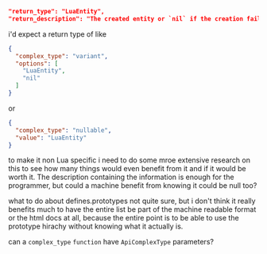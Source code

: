 
```json
"return_type": "LuaEntity",
"return_description": "The created entity or `nil` if the creation failed."
```
i'd expect a return type of like
```json
{
  "complex_type": "variant",
  "options": [
    "LuaEntity",
    "nil"
  ]
}
```
or
```json
{
  "complex_type": "nullable",
  "value": "LuaEntity"
}
```
to make it non Lua specific
i need to do some mroe extensive research on this to see how many things
would even benefit from it and if it would be worth it.
The description containing the information is enough for the programmer,
but could a machine benefit from knowing it could be null too?

what to do about defines.prototypes
not quite sure, but i don't think it really benefits much to have the entire list
be part of the machine readable format or the html docs at all, because the entire
point is to be able to use the prototype hirachy without knowing what it actually is.

can a `complex_type` `function` have `ApiComplexType` parameters?
